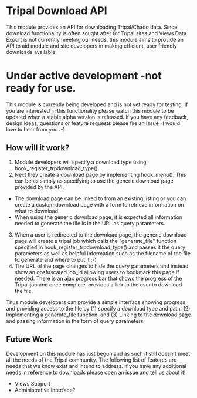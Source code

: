 # Tripal Download API
This module provides an API for downloading Tripal/Chado data. Since download functionality is often sought after for Tripal sites and Views Data Export is not currently meeting our needs, this module aims to provide an API to aid module and site developers in making efficient, user friendly downloads available.

# Under active development -not ready for use.
This module is currently being developed and is not yet ready for testing. If you are interested in this functionality please watch this module to be updated when a stable alpha version is released. If you have any feedback, design ideas, questions or feature requests please file an issue -I would love to hear from you :-).

## How will it work?
1. Module developers will specify a download type using hook_register_trpdownload_type().
2. Next they create a download page by implementing hook_menu(). This can be as simply as specifying to use the generic download page provided by the API.
  * The download page can be linked to from an existing listing or you can create a custom download page with a form to retrieve information on what to download.
  * When using the generic download page, it is expected all information needed to generate the file is in the URL as query parameters.
  
3. When a user is redirected to the download page, the generic download page will create a tripal job which calls the "generate_file" function specified in hook_register_trpdownload_type() and passes it the query parameters as well as helpful information such as the filename of the file to generate and where to put it ;-)
4. The URL of the page changes to hide the query parameters and instead show an obsfuscated job_id allowing users to bookmark this page if needed. There is an ajax progress bar that shows the progress of the Tripal job and once complete, provides a link to the user to download the file.

Thus module developers can provide a simple interface showing progress and providing access to the file by (1) specify a download type and path, (2) Implementing a generate_file function, and (3) Linking to the download page and passing information in the form of query parameters.

## Future Work
Development on this module has just begun and as such it still doesn't meet all the needs of the Tripal community. The following list of features are needs that we know exist and intend to address. If you have any additional needs in reference to downloads please open an issue and tell us about it!
* Views Support
* Administrative Interface?
